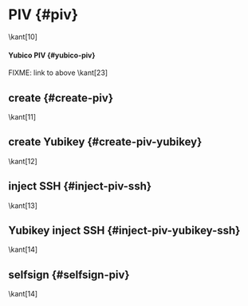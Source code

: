 # PIV {#piv} 
\kant[10]

#### Yubico PIV {#yubico-piv}
FIXME: link to above
\kant[23]

## create {#create-piv}
\kant[11]

## create Yubikey {#create-piv-yubikey}
\kant[12]

## inject SSH {#inject-piv-ssh}
\kant[13]

## Yubikey inject SSH {#inject-piv-yubikey-ssh}
\kant[14]

## selfsign {#selfsign-piv}
\kant[14]

